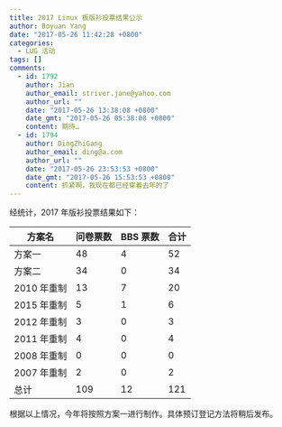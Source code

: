 ```yaml
---
title: 2017 Linux 板版衫投票结果公示
author: Boyuan Yang
date: "2017-05-26 11:42:28 +0800"
categories:
  - LUG 活动
tags: []
comments:
  - id: 1792
    author: Jian
    author_email: striver.jane@yahoo.com
    author_url: ""
    date: "2017-05-26 13:38:08 +0800"
    date_gmt: "2017-05-26 05:38:08 +0800"
    content: 期待…
  - id: 1794
    author: DingZhiGang
    author_email: ding@a.com
    author_url: ""
    date: "2017-05-26 23:53:53 +0800"
    date_gmt: "2017-05-26 15:53:53 +0800"
    content: 抓紧啊，我现在都已经穿着去年的了
---
```


经统计，2017 年版衫投票结果如下：

| 方案名      | 问卷票数 | BBS 票数 | 合计 |
| ----------- | -------- | -------- | ---- |
| 方案一      | 48       | 4        | 52   |
| 方案二      | 34       | 0        | 34   |
| 2010 年重制 | 13       | 7        | 20   |
| 2015 年重制 | 5        | 1        | 6    |
| 2012 年重制 | 3        | 0        | 3    |
| 2011 年重制 | 4        | 0        | 4    |
| 2008 年重制 | 0        | 0        | 0    |
| 2007 年重制 | 2        | 0        | 2    |
| 总计        | 109      | 12       | 121  |

根据以上情况，今年将按照方案一进行制作。具体预订登记方法将稍后发布。
